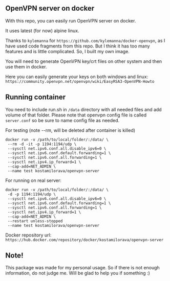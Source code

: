 ## OpenVPN server on docker

With this repo, you can easily run OpenVPN server on docker.

It uses latest (for now) alpine linux.

Thanks to `kylemanna` for `https://github.com/kylemanna/docker-openvpn`, as I have used code fragments from this repo.
But I think it has too many features and is little complicated. So, I built my own image.

You will need to generate OpenVPN key/crt files on other system and then use them in docker.

Here you can easily generate your keys on both windows and
linux: `https://community.openvpn.net/openvpn/wiki/EasyRSA3-OpenVPN-Howto`

## Running container

You need to include run.sh in `/data` directory with all needed files and add volume of that folder. Please note that
openvpn config file is called `server.conf` so be sure to name config file as needed.

For testing (note --rm, will be deleted after container is killed)

```
docker run -v /path/to/local/folder/:/data/ \
 --rm -d -it -p 1194:1194/udp \
 --sysctl net.ipv6.conf.all.disable_ipv6=0 \
 --sysctl net.ipv6.conf.default.forwarding=1 \
 --sysctl net.ipv6.conf.all.forwarding=1 \
 --sysctl net.ipv4.ip_forward=1 \
 --cap-add=NET_ADMIN \
 --name test kostamilorava/openvpn-server
```

For running on real server:

```
docker run -v /path/to/local/folder/:/data/ \
 -d -p 1194:1194/udp \
 --sysctl net.ipv6.conf.all.disable_ipv6=0 \
 --sysctl net.ipv6.conf.default.forwarding=1 \
 --sysctl net.ipv6.conf.all.forwarding=1 \
 --sysctl net.ipv4.ip_forward=1 \
 --cap-add=NET_ADMIN \
 --restart unless-stopped
 --name test kostamilorava/openvpn-server
```

Docker repository url: `https://hub.docker.com/repository/docker/kostamilorava/openvpn-server`

## Note!

This package was made for my personal usage. So if there is not enough information, do not judge me. Will be glad to
help you if something :)